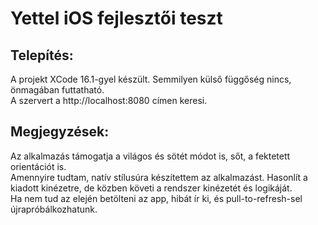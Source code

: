 # Yettel iOS fejlesztői teszt

## Telepítés:

A projekt XCode 16.1-gyel készült. Semmilyen külső függőség nincs, önmagában futtatható.
<br>
A szervert a http://localhost:8080 címen keresi.

## Megjegyzések:

Az alkalmazás támogatja a világos és sötét módot is, sőt, a fektetett orientációt is.
<br>
Amennyire tudtam, natív stílusúra készítettem az alkalmazást. Hasonlít a kiadott kinézetre, de közben követi a rendszer kinézetét és logikáját. 
<br>
Ha nem tud az elején betölteni az app, hibát ír ki, és pull-to-refresh-sel újrapróbálkozhatunk. 